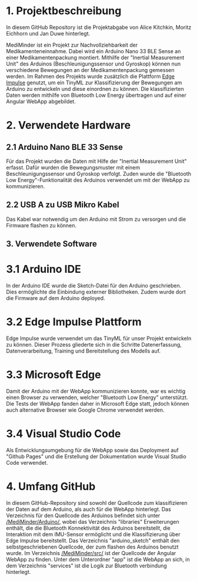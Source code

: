 # 1. Projektbeschreibung

In diesem GitHub Repository ist die Projektabgabe von Alice Kitchkin, Moritz Eichhorn und Jan Duwe hinterlegt. 

MediMinder ist ein Projekt zur Nachvollziehbarkeit der Medikamenteneinnahme. Dabei wird ein Arduino Nano 33 BLE Sense an einer Medikamentenpackung montiert. Mithilfe  der "Inertial Measurement Unit" des Arduinos (Beschleunigungssensor und Gyroskop) können nun verschiedene Bewegungen an der Medikamentenpackung gemessen werden. Im Rahmen des Projekts wurde zusätzlich die Plattform [Edge Impulse](https://edgeimpulse.com/) genutzt, um ein TinyML zur Klassifizierung der Bewegungen am Arduino zu entwickeln und diese einordnen zu können. Die klassifizierten Daten werden mithilfe von Bluetooth Low Energy übertragen und auf einer Angular WebApp abgebildet.


# 2. Verwendete Hardware
## 2.1 Arduino Nano BLE 33 Sense
Für das Projekt wurden die Daten mit Hilfe der  "Inertial Measurement Unit" erfasst. Dafür wurden die Bewegungsmuster mit einem Beschleunigungssensor und Gyroskop verfolgt. Zuden wurde die "Bluetooth Low Energy"-Funktionalität des Arduinos verwendet um mit der WebApp zu kommunizieren.
## 2.2 USB A zu USB Mikro Kabel
Das Kabel war notwendig um den Arduino mit Strom zu versorgen und die Firmware flashen zu können.

## 3. Verwendete Software
# 3.1 Arduino IDE
In der Arduino IDE wurde die Sketch-Datei für den Arduino geschrieben. Dies ermöglichte die Einbindung externer Bibliotheken. Zudem wurde dort die Firmware auf dem Arduino deployed.
# 3.2 Edge Impulse Plattform
Edge Impulse wurde verwendet um das TinyML für unser Projekt entwickeln zu können. Dieser Prozess gliederte sich in die Schritte Datenerfassung, Datenverarbeitung, Training und Bereitstellung des Modells auf.
# 3.3 Microsoft Edge
Damit der Arduino mit der WebApp kommunizieren konnte, war es wichtig einen Browser zu verwenden, welcher "Bluetooth Low Energy" unterstützt. Die Tests der WebApp fanden daher in Microsoft Edge statt, jedoch können auch alternative Browser wie Google Chrome verwendet werden.
# 3.4 Visual Studio Code
Als Entwicklungsumgebung für  die WebApp sowie das Deployment auf "Github Pages" und die Erstellung der Dokumentation wurde Visual Studio Code verwendet. 


# 4. Umfang GitHub

In diesem GitHub-Repository sind sowohl der Quellcode zum klassifizieren der Daten auf dem Arduino, als auch für die WebApp hinterlegt. 
Das Verzeichnis für den Quellcode des Arduinos befindet sich unter [/MediMinder/Arduino/](https://github.com/JanDuwe/MediMinder/tree/main/Arduino), wobei das Verzeichnis "libraries" Erweiterungen enthält, die die Bluetooth Konnektivität des Arduinos bereitstellt, die Interaktion mit dem IMU-Sensor ermöglicht und die Klassifizierung über Edge Impulse bereitstellt. Das Verzeichnis "arduino_sketch" enthält den selbstgeschriebenen Quellcode, der zum flashen des Arduinos benutzt wurde. 
Im Verzeichnis [/MediMinder/src/](https://github.com/JanDuwe/MediMinder/tree/main/src/) ist der Quellcode der Angular WebApp zu finden. Unter dem Unterordner "app" ist die WebApp an sich, in dem Verzeichnis "services" ist die Logik zur Bluetooth verbindung hinterlegt.